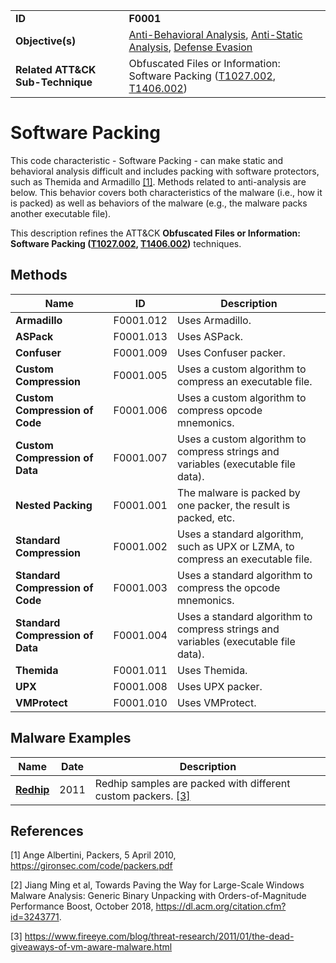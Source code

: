 |||
|---|---|
|**ID**|**F0001**|
|**Objective(s)**|[Anti-Behavioral Analysis](../anti-behavioral-analysis), [Anti-Static Analysis](../anti-static-analysis), [Defense Evasion](../defense-evasion)|
|**Related ATT&CK Sub-Technique**|Obfuscated Files or Information: Software Packing ([T1027.002](https://attack.mitre.org/techniques/T1027/002/), [T1406.002](https://attack.mitre.org/techniques/T1406/002/))|

Software Packing
================
This code characteristic - Software Packing - can make static and behavioral analysis difficult and includes packing with software protectors, such as Themida and Armadillo [[1]](#1). Methods related to anti-analysis are below. This behavior covers both characteristics of the malware (i.e., how it is packed) as well as behaviors of the malware (e.g., the malware packs another executable file).

This description refines the ATT&CK **Obfuscated Files or Information: Software Packing ([T1027.002](https://attack.mitre.org/techniques/T1027/002/), [T1406.002](https://attack.mitre.org/techniques/T1406/002/))** techniques.

Methods
-------
|Name|ID|Description|
|---|---|---|
|**Armadillo**|F0001.012|Uses Armadillo.|
|**ASPack**|F0001.013|Uses ASPack.|
|**Confuser**|F0001.009|Uses Confuser packer.|
|**Custom Compression**|F0001.005|Uses a custom algorithm to compress an executable file.|
|**Custom Compression of Code**|F0001.006|Uses a custom algorithm to compress opcode mnemonics.|
|**Custom Compression of Data**|F0001.007|Uses a custom algorithm to compress strings and variables (executable file data).|
|**Nested Packing**|F0001.001|The malware is packed by one packer, the result is packed, etc.|
|**Standard Compression**|F0001.002|Uses a standard algorithm, such as UPX or LZMA, to compress an executable file.|
|**Standard Compression of Code**|F0001.003|Uses a standard algorithm to compress the opcode mnemonics.|
|**Standard Compression of Data**|F0001.004|Uses a standard algorithm to compress strings and variables (executable file data).|
|**Themida**|F0001.011|Uses Themida.|
|**UPX**|F0001.008|Uses UPX packer.|
|**VMProtect**|F0001.010|Uses VMProtect.|

Malware Examples
----------------
|Name|Date|Description|
|---|---|---|
|[**Redhip**](../xample-malware/redhip.md)|2011|Redhip samples are packed with different custom packers. [[3]](#3)|

References
----------
<a name="1">[1]</a> Ange Albertini, Packers, 5 April 2010, https://gironsec.com/code/packers.pdf

<a name="2">[2]</a> Jiang Ming et al, Towards Paving the Way for Large-Scale Windows Malware Analysis: Generic Binary Unpacking with Orders-of-Magnitude Performance Boost, October 2018, https://dl.acm.org/citation.cfm?id=3243771.

<a name="3">[3]</a> https://www.fireeye.com/blog/threat-research/2011/01/the-dead-giveaways-of-vm-aware-malware.html
